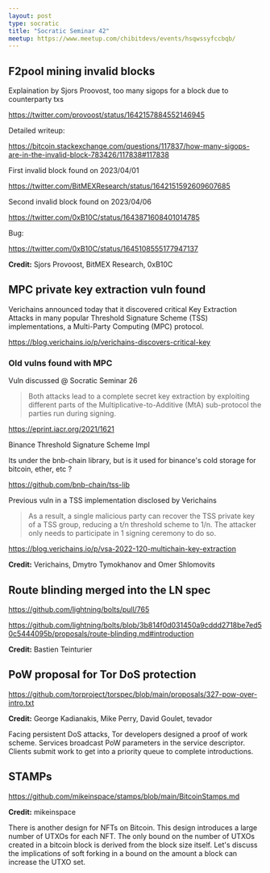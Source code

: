 ```yaml
---
layout: post
type: socratic
title: "Socratic Seminar 42"
meetup: https://www.meetup.com/chibitdevs/events/hsqwssyfccbqb/
---
```


## F2pool mining invalid blocks

Explaination by Sjors Proovost, too many sigops for a block due to counterparty txs

<https://twitter.com/provoost/status/1642157884552146945>

Detailed writeup:

<https://bitcoin.stackexchange.com/questions/117837/how-many-sigops-are-in-the-invalid-block-783426/117838#117838>

First invalid block found on 2023/04/01

<https://twitter.com/BitMEXResearch/status/1642151592609607685>

Second invalid block found on 2023/04/06

<https://twitter.com/0xB10C/status/1643871608401014785>

Bug:

<https://twitter.com/0xB10C/status/1645108555177947137>

**Credit:** Sjors Provoost, BitMEX Research, 0xB10C

## MPC private key extraction vuln found

Verichains announced today that it discovered critical Key Extraction Attacks in many popular Threshold Signature Scheme (TSS) implementations, a Multi-Party Computing (MPC) protocol.

<https://blog.verichains.io/p/verichains-discovers-critical-key>

### Old vulns found with MPC 

Vuln discussed @ Socratic Seminar 26

>Both attacks lead to a complete secret key extraction by exploiting different parts of the Multiplicative-to-Additive (MtA) sub-protocol the parties run during signing.

<https://eprint.iacr.org/2021/1621>

Binance Threshold Signature Scheme Impl

Its under the bnb-chain library, but is it used for binance's cold storage for bitcoin, ether, etc ?

<https://github.com/bnb-chain/tss-lib>

Previous vuln in a TSS implementation disclosed by Verichains

>As a result, a single malicious party can recover the TSS private key of a TSS group, reducing a t/n threshold scheme to 1/n. The attacker only needs to participate in 1 signing ceremony to do so.

<https://blog.verichains.io/p/vsa-2022-120-multichain-key-extraction>

**Credit:** Verichains, Dmytro Tymokhanov and Omer Shlomovits

## Route blinding merged into the LN spec

<https://github.com/lightning/bolts/pull/765>

<https://github.com/lightning/bolts/blob/3b814f0d031450a9cddd2718be7ed50c5444095b/proposals/route-blinding.md#introduction>

**Credit:** Bastien Teinturier

## PoW proposal for Tor DoS protection

<https://github.com/torproject/torspec/blob/main/proposals/327-pow-over-intro.txt>

**Credit:** George Kadianakis, Mike Perry, David Goulet, tevador

Facing persistent DoS attacks, Tor developers designed a proof of work scheme. Services broadcast PoW parameters in the service descriptor. Clients submit work to get into a priority queue to complete introductions.

## STAMPs

<https://github.com/mikeinspace/stamps/blob/main/BitcoinStamps.md>

**Credit:** mikeinspace

There is another design for NFTs on Bitcoin. This design introduces a large number of UTXOs for each NFT. The only bound on the number of UTXOs created in a bitcoin block is derived from the block size itself. Let's discuss the implications of soft forking in a bound on the amount a block can increase the UTXO set.
